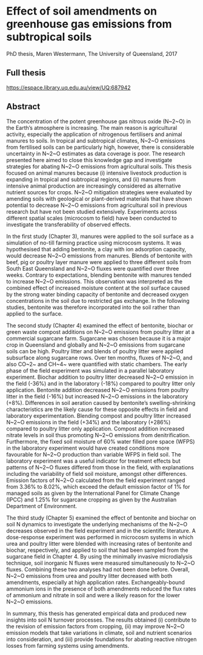 # Effect of soil amendments on greenhouse gas emissions from subtropical soils

PhD thesis, Maren Westermann, The University of Queensland, 2017

## Full thesis

https://espace.library.uq.edu.au/view/UQ:687942

## Abstract 

The concentration of the potent greenhouse gas nitrous oxide (N~2~O) in the Earth’s atmosphere is
increasing. The main reason is agricultural activity, especially the application of nitrogenous
fertilisers and animal manures to soils. In tropical and subtropical climates, N~2~O emissions from
fertilised soils can be particularly high, however, there is considerable uncertainty in N~2~O estimates
as data coverage is poor. The research presented here aimed to close this knowledge gap and
investigate strategies for abating N~2~O emissions from agricultural soils. This thesis focused on
animal manures because (i) intensive livestock production is expanding in tropical and subtropical
regions, and (ii) manures from intensive animal production are increasingly considered as
alternative nutrient sources for crops. N~2~O mitigation strategies were evaluated by amending soils
with geological or plant-derived materials that have shown potential to decrease N~2~O emissions
from agricultural soil in previous research but have not been studied extensively. Experiments
across different spatial scales (microcosm to field) have been conducted to investigate the
transferability of observed effects.

In the first study (Chapter 3), manures were applied to the soil surface as a simulation of no-till
farming practice using microcosm systems. It was hypothesised that adding bentonite, a clay with
ion adsorption capacity, would decrease N~2~O emissions from manures. Blends of bentonite with
beef, pig or poultry layer manure were applied to three different soils from South East Queensland
and N~2~O fluxes were quantified over three weeks. Contrary to expectations, blending bentonite with
manures tended to increase N~2~O emissions. This observation was interpreted as the combined effect
of increased moisture content at the soil surface caused by the strong water binding capacity of
bentonite and decreased oxygen concentrations in the soil due to restricted gas exchange. In the
following studies, bentonite was therefore incorporated into the soil rather than applied to the
surface.

The second study (Chapter 4) examined the effect of bentonite, biochar or green waste compost
additions on N~2~O emissions from poultry litter at a commercial sugarcane farm. Sugarcane was
chosen because it is a major crop in Queensland and globally and N~2~O emissions from sugarcane
soils can be high. Poultry litter and blends of poultry litter were applied subsurface along sugarcane
rows. Over ten months, fluxes of N~2~O, and also CO~2~ and CH~4~ were quantified with static chambers.
The early phase of the field experiment was simulated in a parallel laboratory experiment. Biochar
addition to poultry litter decreased N~2~O emission in the field (-36%) and in the laboratory (-18%)
compared to poultry litter only application. Bentonite addition decreased N~2~O emissions from
poultry litter in the field (-16%) but increased N~2~O emissions in the laboratory (+8%). Differences
in soil aeration caused by bentonite’s swelling-shrinking characteristics are the likely cause for 
these opposite effects in field and laboratory experimentation. Blending compost and poultry litter
increased N~2~O emissions in the field (+34%) and the laboratory (+286%) compared to poultry litter
only application. Compost addition increased nitrate levels in soil thus promoting N~2~O emissions
from denitrification. Furthermore, the fixed soil moisture of 60% water filled pore space (WFPS) in
the laboratory experiment would have created conditions more favourable for N~2~O production than
variable WFPS in field soil. The laboratory experiment was a useful indicator for treatment effects
but patterns of N~2~O fluxes differed from those in the field, with explanations including the
variability of field soil moisture, amongst other differences. Emission factors of N~2~O calculated
from the field experiment ranged from 3.36% to 8.02%, which exceed the default emission factor of
1% for managed soils as given by the International Panel for Climate Change (IPCC) and 1.25% for
sugarcane cropping as given by the Australian Department of Environment.

The third study (Chapter 5) examined the effect of bentonite and biochar on soil N dynamics to
investigate the underlying mechanisms of the N~2~O decreases observed in the field experiment and in
the scientific literature. A dose-response experiment was performed in microcosm systems in which
urea and poultry litter were blended with increasing rates of bentonite and biochar, respectively, and
applied to soil that had been sampled from the sugarcane field in Chapter 4. By using the minimally
invasive microdialysis technique, soil inorganic N fluxes were measured simultaneously to N~2~O
fluxes. Combining these two analyses had not been done before. Overall, N~2~O emissions from urea
and poultry litter decreased with both amendments, especially at high application rates.
Exchangeably-bound ammonium ions in the presence of both amendments reduced the flux rates of
ammonium and nitrate in soil and were a likely reason for the lower N~2~O emissions.

In summary, this thesis has generated empirical data and produced new insights into soil N turnover
processes. The results obtained (i) contribute to the revision of emission factors from cropping, (ii)
may improve N~2~O emission models that take variations in climate, soil and nutrient scenarios into
consideration, and (iii) provide foundations for abating reactive nitrogen losses from farming
systems using amendments.
